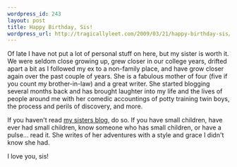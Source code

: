 ```yaml
--- 
wordpress_id: 243
layout: post
title: Happy Birthday, Sis!
wordpress_url: http://tragicallyleet.com/2009/03/21/happy-birthday-sis/
---
```

Of late I have not put a lot of personal stuff on here, but my sister is worth it. We were seldom close growing up, grew closer in our college years, drifted apart a bit as I followed my ex to a non-family place, and have grow closer again over the past couple of years. She is a fabulous mother of four (five if you count my brother-in-law) and a great writer. She started blogging several months back and has brought laughter into my life and the lives of people around me with her comedic accountings of potty training twin boys, the process and perils of discovery, and more.

If you haven't read [my sisters blog](http://stillseekingsanity.blogspot.com), do so. If you have small children, have ever had small children, know someone who has small children, or have a pulse... read it. She writes of her adventures with a style and grace I didn't know she had.

I love you, sis!

